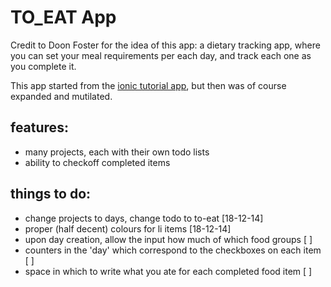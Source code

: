 # TO_EAT App
Credit to Doon Foster for the idea of this app: a dietary tracking app, where you can set your meal requirements per each day, and track each one as you complete it.

This app started from the [ionic tutorial app](http://ionicframework.com/tutorials/intro-tutorial/), but then was of course expanded and mutilated.

## features:
* many projects, each with their own todo lists
* ability to checkoff completed items

## things to do: 
* change projects to days, change todo to to-eat [18-12-14]
* proper (half decent) colours for li items [18-12-14]
* upon day creation, allow the input how much of which food groups [ ]
* counters in the 'day' which correspond to the checkboxes on each item [ ]
* space in which to write what you ate for each completed food item [ ]